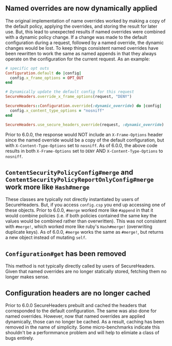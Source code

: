 ## Named overrides are now dynamically applied

The original implementation of name overrides worked by making a copy of the default policy, applying the overrides, and storing the result for later use. But, this lead to unexpected results if named overrides were combined with a dynamic policy change. If a change was made to the default configuration during a request, followed by a named override, the dynamic changes would be lost. To keep things consistent named overrides have been rewritten to work the same as named appends in that they always operate on the configuration for the current request. As an example:

```ruby
# specific opt outs
Configuration.default do |config|
  config.x_frame_options = OPT_OUT
end

# Dynamically update the default config for this request
SecureHeaders.override_x_frame_options(request, "DENY")

SecureHeaders::Configuration.override(:dynamic_override) do |config|
  config.x_content_type_options = "nosniff"
end

SecureHeaders.use_secure_headers_override(request, :dynamic_override)
```

Prior to 6.0.0, the response would NOT include an `X-Frame-Options` header since the named override would be a copy of the default configuration, but with `X-Content-Type-Options` set to `nosniff`. As of 6.0.0, the above code results in both `X-Frame-Options` set to `DENY` AND `X-Content-Type-Options` to `nosniff`.

## `ContentSecurityPolicyConfig#merge` and `ContentSecurityPolicyReportOnlyConfig#merge` work more like `Hash#merge`

These classes are typically not directly instantiated by users of SecureHeaders. But, if you access `config.csp` you end up accessing one of these objects. Prior to 6.0.0, `#merge` worked more like `#append` in that it would combine policies (i.e. if both policies contained the same key the values would be combined rather than overwritten). This was not consistent with `#merge!`, which worked more like ruby's `Hash#merge!` (overwriting duplicate keys). As of 6.0.0, `#merge` works the same as `#merge!`, but returns a new object instead of mutating `self`.

## `Configuration#get` has been removed

This method is not typically directly called by users of SecureHeaders. Given that named overrides are no longer statically stored, fetching them no longer makes sense.

## Configuration headers are no longer cached

Prior to 6.0.0 SecureHeaders prebuilt and cached the headers that corresponded to the default configuration. The same was also done for named overrides. However, now that named overrides are applied dynamically, those can no longer be cached. As a result, caching has been removed in the name of simplicity. Some micro-benchmarks indicate this shouldn't be a performmance problem and will help to elimiate a class of bugs entirely.
